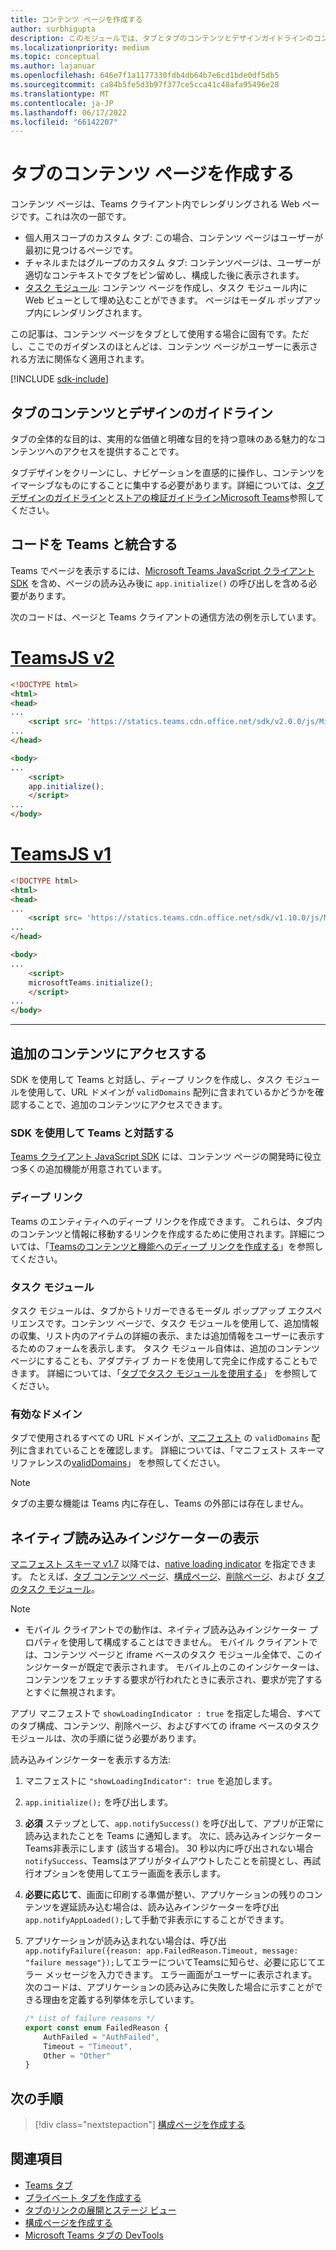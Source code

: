 ```yaml
---
title: コンテンツ ページを作成する
author: surbhigupta
description: このモジュールでは、タブとタブのコンテンツとデザインガイドラインのコンテンツ ページを作成する方法について説明します
ms.localizationpriority: medium
ms.topic: conceptual
ms.author: lajanuar
ms.openlocfilehash: 646e7f1a1177330fdb4db64b7e6cd1bde0df5db5
ms.sourcegitcommit: ca84b5fe5d3b97f377ce5cca41c48afa95496e28
ms.translationtype: MT
ms.contentlocale: ja-JP
ms.lasthandoff: 06/17/2022
ms.locfileid: "66142207"
---
```

# <a name="create-a-content-page-for-your-tab"></a>タブのコンテンツ ページを作成する

コンテンツ ページは、Teams クライアント内でレンダリングされる Web ページです。これは次の一部です。

* 個人用スコープのカスタム タブ: この場合、コンテンツ ページはユーザーが最初に見つけるページです。
* チャネルまたはグループのカスタム タブ: コンテンツページは、ユーザーが適切なコンテキストでタブをピン留めし、構成した後に表示されます。
* [タスク モジュール](~/task-modules-and-cards/what-are-task-modules.md): コンテンツ ページを作成し、タスク モジュール内に Web ビューとして埋め込むことができます。 ページはモーダル ポップアップ内にレンダリングされます。

この記事は、コンテンツ ページをタブとして使用する場合に固有です。ただし、ここでのガイダンスのほとんどは、コンテンツ ページがユーザーに表示される方法に関係なく適用されます。

[!INCLUDE [sdk-include](~/includes/sdk-include.md)]

## <a name="tab-content-and-design-guidelines"></a>タブのコンテンツとデザインのガイドライン

タブの全体的な目的は、実用的な価値と明確な目的を持つ意味のある魅力的なコンテンツへのアクセスを提供することです。 

タブデザインをクリーンにし、ナビゲーションを直感的に操作し、コンテンツをイマーシブなものにすることに集中する必要があります。詳細については、[タブデザインのガイドライン](~/tabs/design/tabs.md)と[ストアの検証ガイドラインMicrosoft Teams](~/concepts/deploy-and-publish/appsource/prepare/teams-store-validation-guidelines.md)参照してください。

## <a name="integrate-your-code-with-teams"></a>コードを Teams と統合する

Teams でページを表示するには、[Microsoft Teams JavaScript クライアント SDK](/javascript/api/overview/msteams-client?view=msteams-client-js-latest&preserve-view=true) を含め、ページの読み込み後に `app.initialize()` の呼び出しを含める必要があります。

次のコードは、ページと Teams クライアントの通信方法の例を示しています。

# <a name="teamsjs-v2"></a>[TeamsJS v2](#tab/teamsjs-v2)

```html
<!DOCTYPE html>
<html>
<head>
...
    <script src= 'https://statics.teams.cdn.office.net/sdk/v2.0.0/js/MicrosoftTeams.min.js'></script>
...
</head>

<body>
...
    <script>
    app.initialize();
    </script>
...
</body>
```

# <a name="teamsjs-v1"></a>[TeamsJS v1](#tab/teamsjs-v1)

```html
<!DOCTYPE html>
<html>
<head>
...
    <script src= 'https://statics.teams.cdn.office.net/sdk/v1.10.0/js/MicrosoftTeams.min.js'></script>
...
</head>

<body>
...
    <script>
    microsoftTeams.initialize();
    </script>
...
</body>
```

***

## <a name="access-additional-content"></a>追加のコンテンツにアクセスする

SDK を使用して Teams と対話し、ディープ リンクを作成し、タスク モジュールを使用して、URL ドメインが `validDomains` 配列に含まれているかどうかを確認することで、追加のコンテンツにアクセスできます。

### <a name="use-the-sdk-to-interact-with-teams"></a>SDK を使用して Teams と対話する

[Teams クライアント JavaScript SDK](~/tabs/how-to/using-teams-client-sdk.md) には、コンテンツ ページの開発時に役立つ多くの追加機能が用意されています。

### <a name="deep-links"></a>ディープ リンク

Teams のエンティティへのディープ リンクを作成できます。 これらは、タブ内のコンテンツと情報に移動するリンクを作成するために使用されます。詳細については、「[Teamsのコンテンツと機能へのディープ リンクを作成する](~/concepts/build-and-test/deep-links.md)」を参照してください。

### <a name="task-modules"></a>タスク モジュール

タスク モジュールは、タブからトリガーできるモーダル ポップアップ エクスペリエンスです。コンテンツ ページで、タスク モジュールを使用して、追加情報の収集、リスト内のアイテムの詳細の表示、または追加情報をユーザーに表示するためのフォームを表示します。 タスク モジュール自体は、追加のコンテンツ ページにすることも、アダプティブ カードを使用して完全に作成することもできます。 詳細については、「[タブでタスク モジュールを使用する](~/task-modules-and-cards/task-modules/task-modules-tabs.md)」 を参照してください。

### <a name="valid-domains"></a>有効なドメイン

タブで使用されるすべての URL ドメインが、[マニフェスト](~/concepts/build-and-test/apps-package.md) の `validDomains` 配列に含まれていることを確認します。 詳細については、「マニフェスト スキーマリファレンスの[validDomains](~/resources/schema/manifest-schema.md#validdomains)」 を参照してください。

> [!NOTE]
> タブの主要な機能は Teams 内に存在し、Teams の外部には存在しません。

## <a name="show-a-native-loading-indicator"></a>ネイティブ読み込みインジケーターの表示

[マニフェスト スキーマ v1.7](../../../resources/schema/manifest-schema.md) 以降では、[native loading indicator](../../../resources/schema/manifest-schema.md#showloadingindicator) を指定できます。 たとえば、[タブ コンテンツ ページ](#integrate-your-code-with-teams)、[構成ページ](configuration-page.md)、[削除ページ](removal-page.md)、および [タブのタスク モジュール](../../../task-modules-and-cards/task-modules/task-modules-tabs.md)。

> [!NOTE]
>
> * モバイル クライアントでの動作は、ネイティブ読み込みインジケーター プロパティを使用して構成することはできません。 モバイル クライアントでは、コンテンツ ページと iframe ベースのタスク モジュール全体で、このインジケーターが既定で表示されます。 モバイル上のこのインジケーターは、コンテンツをフェッチする要求が行われたときに表示され、要求が完了するとすぐに無視されます。

アプリ マニフェストで `showLoadingIndicator : true` を指定した場合、すべてのタブ構成、コンテンツ、削除ページ、およびすべての iframe ベースのタスク モジュールは、次の手順に従う必要があります。

読み込みインジケーターを表示する方法:

1. マニフェストに `"showLoadingIndicator": true` を追加します。
1. `app.initialize();` を呼び出します。
1. **必須** ステップとして、`app.notifySuccess()` を呼び出して、アプリが正常に読み込まれたことを Teams に通知します。 次に、読み込みインジケーター Teams非表示にします (該当する場合)。 30 秒以内に呼び出されない場合`notifySuccess`、Teamsはアプリがタイムアウトしたことを前提とし、再試行オプションを使用してエラー画面を表示します。
1. **必要に応じて**、画面に印刷する準備が整い、アプリケーションの残りのコンテンツを遅延読み込む場合は、読み込みインジケーターを呼び出 `app.notifyAppLoaded();`して手動で非表示にすることができます。
1. アプリケーションが読み込まれない場合は、呼び出`app.notifyFailure({reason: app.FailedReason.Timeout, message: "failure message"});`してエラーについてTeamsに知らせ、必要に応じてエラー メッセージを入力できます。 エラー画面がユーザーに表示されます。 次のコードは、アプリケーションの読み込みに失敗した場合に示すことができる理由を定義する列挙体を示しています。

    ```typescript
    /* List of failure reasons */
    export const enum FailedReason {
        AuthFailed = "AuthFailed",
        Timeout = "Timeout",
        Other = "Other"
    }
    ```

## <a name="next-step"></a>次の手順

> [!div class="nextstepaction"]
> [構成ページを作成する](~/tabs/how-to/create-tab-pages/configuration-page.md)

## <a name="see-also"></a>関連項目

* [Teams タブ](~/tabs/what-are-tabs.md)
* [プライベート タブを作成する](~/tabs/how-to/create-personal-tab.md)
* [タブのリンクの展開とステージ ビュー](~/tabs/tabs-link-unfurling.md)
* [構成ページを作成する](~/tabs/how-to/create-tab-pages/configuration-page.md)
* [Microsoft Teams タブの DevTools](~/tabs/how-to/developer-tools.md)
